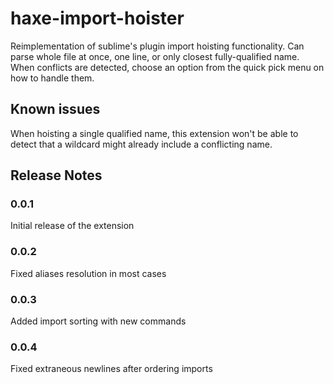 # haxe-import-hoister

Reimplementation of sublime's plugin import hoisting functionality. Can parse whole file at once, one line, or only closest fully-qualified name. When conflicts are detected, choose an option from the quick pick menu on how to handle them.

## Known issues

When hoisting a single qualified name, this extension won't be able to detect that a wildcard might already include a conflicting name.

## Release Notes

### 0.0.1

Initial release of the extension

### 0.0.2

Fixed aliases resolution in most cases

### 0.0.3

Added import sorting with new commands

### 0.0.4

Fixed extraneous newlines after ordering imports